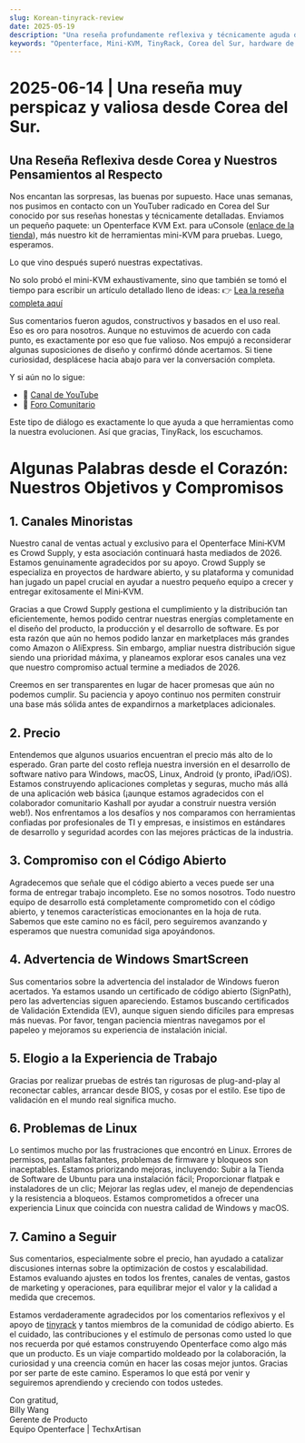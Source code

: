 ```yaml
---
slug: Korean-tinyrack-review
date: 2025-05-19
description: "Una reseña profundamente reflexiva y técnicamente aguda del Openterface Mini-KVM de la comunidad TinyRack de Corea del Sur, seguida de una respuesta transparente y sincera de nuestro equipo. Este intercambio destaca los comentarios de uso en el mundo real, nuestro compromiso con el código abierto y el viaje compartido de mejorar las herramientas a través de la colaboración comunitaria."
keywords: "Openterface, Mini-KVM, TinyRack, Corea del Sur, hardware de código abierto, USB KVM, soporte Linux, reseña comunitaria, comentarios honestos, reseña técnica, Windows KVM, respuesta de hardware abierto, Crowd Supply, GitHub, hoja de ruta de desarrollo"
---
```


# 2025-06-14 | Una reseña muy perspicaz y valiosa desde Corea del Sur.

## Una Reseña Reflexiva desde Corea y Nuestros Pensamientos al Respecto

Nos encantan las sorpresas, las buenas por supuesto. Hace unas semanas, nos pusimos en contacto con un YouTuber radicado en Corea del Sur conocido por sus reseñas honestas y técnicamente detalladas. Enviamos un pequeño paquete: un Openterface KVM Ext. para uConsole ([enlace de la tienda](https://shop.techxartisan.com)), más nuestro kit de herramientas mini-KVM para pruebas. Luego, esperamos.

Lo que vino después superó nuestras expectativas.

No solo probó el mini-KVM exhaustivamente, sino que también se tomó el tiempo para escribir un artículo detallado lleno de ideas:
👉 [Lea la reseña completa aquí](https://tinyrack.kr/review/openterface)

Sus comentarios fueron agudos, constructivos y basados en el uso real. Eso es oro para nosotros. Aunque no estuvimos de acuerdo con cada punto, es exactamente por eso que fue valioso. Nos empujó a reconsiderar algunas suposiciones de diseño y confirmó dónde acertamos. Si tiene curiosidad, desplácese hacia abajo para ver la conversación completa.

Y si aún no lo sigue:
- 🎥 [Canal de YouTube](https://youtube.com/@tinyrack)
- 💬 [Foro Comunitario](https://forum.tinyrack.kr)

Este tipo de diálogo es exactamente lo que ayuda a que herramientas como la nuestra evolucionen. Así que gracias, TinyRack, los escuchamos.

# Algunas Palabras desde el Corazón: Nuestros Objetivos y Compromisos

## 1. Canales Minoristas
Nuestro canal de ventas actual y exclusivo para el Openterface Mini‑KVM es Crowd Supply, y esta asociación continuará hasta mediados de 2026. Estamos genuinamente agradecidos por su apoyo. Crowd Supply se especializa en proyectos de hardware abierto, y su plataforma y comunidad han jugado un papel crucial en ayudar a nuestro pequeño equipo a crecer y entregar exitosamente el Mini‑KVM.

Gracias a que Crowd Supply gestiona el cumplimiento y la distribución tan eficientemente, hemos podido centrar nuestras energías completamente en el diseño del producto, la producción y el desarrollo de software. Es por esta razón que aún no hemos podido lanzar en marketplaces más grandes como Amazon o AliExpress. Sin embargo, ampliar nuestra distribución sigue siendo una prioridad máxima, y planeamos explorar esos canales una vez que nuestro compromiso actual termine a mediados de 2026.

Creemos en ser transparentes en lugar de hacer promesas que aún no podemos cumplir. Su paciencia y apoyo continuo nos permiten construir una base más sólida antes de expandirnos a marketplaces adicionales.

## 2. Precio
Entendemos que algunos usuarios encuentran el precio más alto de lo esperado. Gran parte del costo refleja nuestra inversión en el desarrollo de software nativo para Windows, macOS, Linux, Android (y pronto, iPad/iOS). Estamos construyendo aplicaciones completas y seguras, mucho más allá de una aplicación web básica (¡aunque estamos agradecidos con el colaborador comunitario Kashall por ayudar a construir nuestra versión web!). Nos enfrentamos a los desafíos y nos comparamos con herramientas confiadas por profesionales de TI y empresas, e insistimos en estándares de desarrollo y seguridad acordes con las mejores prácticas de la industria.

## 3. Compromiso con el Código Abierto
Agradecemos que señale que el código abierto a veces puede ser una forma de entregar trabajo incompleto. Ese no somos nosotros. Todo nuestro equipo de desarrollo está completamente comprometido con el código abierto, y tenemos características emocionantes en la hoja de ruta. Sabemos que este camino no es fácil, pero seguiremos avanzando y esperamos que nuestra comunidad siga apoyándonos.

## 4. Advertencia de Windows SmartScreen
Sus comentarios sobre la advertencia del instalador de Windows fueron acertados. Ya estamos usando un certificado de código abierto (SignPath), pero las advertencias siguen apareciendo. Estamos buscando certificados de Validación Extendida (EV), aunque siguen siendo difíciles para empresas más nuevas. Por favor, tengan paciencia mientras navegamos por el papeleo y mejoramos su experiencia de instalación inicial.

## 5. Elogio a la Experiencia de Trabajo
Gracias por realizar pruebas de estrés tan rigurosas de plug-and-play al reconectar cables, arrancar desde BIOS, y cosas por el estilo. Ese tipo de validación en el mundo real significa mucho.

## 6. Problemas de Linux
Lo sentimos mucho por las frustraciones que encontró en Linux. Errores de permisos, pantallas faltantes, problemas de firmware y bloqueos son inaceptables. Estamos priorizando mejoras, incluyendo: Subir a la Tienda de Software de Ubuntu para una instalación fácil; Proporcionar flatpak e instaladores de un clic; Mejorar las reglas udev, el manejo de dependencias y la resistencia a bloqueos. Estamos comprometidos a ofrecer una experiencia Linux que coincida con nuestra calidad de Windows y macOS.

## 7. Camino a Seguir
Sus comentarios, especialmente sobre el precio, han ayudado a catalizar discusiones internas sobre la optimización de costos y escalabilidad. Estamos evaluando ajustes en todos los frentes, canales de ventas, gastos de marketing y operaciones, para equilibrar mejor el valor y la calidad a medida que crecemos.

Estamos verdaderamente agradecidos por los comentarios reflexivos y el apoyo de [tinyrack](https://www.youtube.com/@tinyrack) y tantos miembros de la comunidad de código abierto. Es el cuidado, las contribuciones y el estímulo de personas como usted lo que nos recuerda por qué estamos construyendo Openterface como algo más que un producto. Es un viaje compartido moldeado por la colaboración, la curiosidad y una creencia común en hacer las cosas mejor juntos. Gracias por ser parte de este camino. Esperamos lo que está por venir y seguiremos aprendiendo y creciendo con todos ustedes.

Con gratitud,  
Billy Wang  
Gerente de Producto  
Equipo Openterface | TechxArtisan